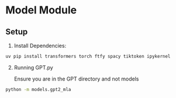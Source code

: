 # Model Module

## Setup

1. Install Dependencies:

```bash
uv pip install transformers torch ftfy spacy tiktoken ipykernel
```

2. Running GPT.py

   Ensure you are in the GPT directory and not models

```bash
python -m models.gpt2_mla
```
